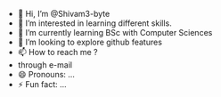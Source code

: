 - 👋 Hi, I’m @Shivam3-byte
- 👀 I’m interested in learning different skills.
- 🌱 I’m currently learning BSc with Computer Sciences
- 💞️ I’m looking to explore github features
- 📫 How to reach me ?
- through e-mail
- 😄 Pronouns: ...
- ⚡ Fun fact: ...

<!---
Shivam3-byte/Shivam3-byte is a ✨ special ✨ repository because its `README.md` (this file) appears on your GitHub profile.
You can click the Preview link to take a look at your changes.
--->
